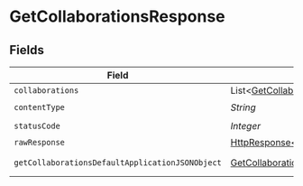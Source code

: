 # GetCollaborationsResponse


## Fields

| Field                                                                                                                    | Type                                                                                                                     | Required                                                                                                                 | Description                                                                                                              |
| ------------------------------------------------------------------------------------------------------------------------ | ------------------------------------------------------------------------------------------------------------------------ | ------------------------------------------------------------------------------------------------------------------------ | ------------------------------------------------------------------------------------------------------------------------ |
| `collaborations`                                                                                                         | List<[GetCollaborationsCollaboration](../../models/operations/GetCollaborationsCollaboration.md)>                        | :heavy_minus_sign:                                                                                                       | Collaborations                                                                                                           |
| `contentType`                                                                                                            | *String*                                                                                                                 | :heavy_check_mark:                                                                                                       | N/A                                                                                                                      |
| `statusCode`                                                                                                             | *Integer*                                                                                                                | :heavy_check_mark:                                                                                                       | N/A                                                                                                                      |
| `rawResponse`                                                                                                            | [HttpResponse<byte[]>](https://docs.oracle.com/en/java/javase/11/docs/api/java.net.http/java/net/http/HttpResponse.html) | :heavy_minus_sign:                                                                                                       | N/A                                                                                                                      |
| `getCollaborationsDefaultApplicationJSONObject`                                                                          | [GetCollaborationsDefaultApplicationJSON](../../models/operations/GetCollaborationsDefaultApplicationJSON.md)            | :heavy_minus_sign:                                                                                                       | Error response.                                                                                                          |
